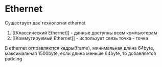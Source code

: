 # Ethernet
Существует две технологии ethernet
1. [[Классический Ethernet]] - данные доступны всем компьютерам
2. [[Коммутируемый Ethernet]] - использует связь точка - точка

В ethernet отправляются кадры(frame), минимальная длина 64byte, максимальная 1500byte, если длина меньше 64byte, то добавляется padding